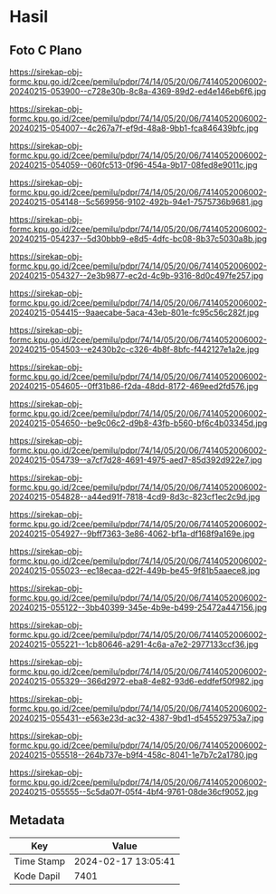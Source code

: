 # Hasil

## Foto C Plano

https://sirekap-obj-formc.kpu.go.id/2cee/pemilu/pdpr/74/14/05/20/06/7414052006002-20240215-053900--c728e30b-8c8a-4369-89d2-ed4e146eb6f6.jpg

https://sirekap-obj-formc.kpu.go.id/2cee/pemilu/pdpr/74/14/05/20/06/7414052006002-20240215-054007--4c267a7f-ef9d-48a8-9bb1-fca846439bfc.jpg

https://sirekap-obj-formc.kpu.go.id/2cee/pemilu/pdpr/74/14/05/20/06/7414052006002-20240215-054059--060fc513-0f96-454a-9b17-08fed8e9011c.jpg

https://sirekap-obj-formc.kpu.go.id/2cee/pemilu/pdpr/74/14/05/20/06/7414052006002-20240215-054148--5c569956-9102-492b-94e1-7575736b9681.jpg

https://sirekap-obj-formc.kpu.go.id/2cee/pemilu/pdpr/74/14/05/20/06/7414052006002-20240215-054237--5d30bbb9-e8d5-4dfc-bc08-8b37c5030a8b.jpg

https://sirekap-obj-formc.kpu.go.id/2cee/pemilu/pdpr/74/14/05/20/06/7414052006002-20240215-054327--2e3b9877-ec2d-4c9b-9316-8d0c497fe257.jpg

https://sirekap-obj-formc.kpu.go.id/2cee/pemilu/pdpr/74/14/05/20/06/7414052006002-20240215-054415--9aaecabe-5aca-43eb-801e-fc95c56c282f.jpg

https://sirekap-obj-formc.kpu.go.id/2cee/pemilu/pdpr/74/14/05/20/06/7414052006002-20240215-054503--e2430b2c-c326-4b8f-8bfc-f442127e1a2e.jpg

https://sirekap-obj-formc.kpu.go.id/2cee/pemilu/pdpr/74/14/05/20/06/7414052006002-20240215-054605--0ff31b86-f2da-48dd-8172-469eed2fd576.jpg

https://sirekap-obj-formc.kpu.go.id/2cee/pemilu/pdpr/74/14/05/20/06/7414052006002-20240215-054650--be9c06c2-d9b8-43fb-b560-bf6c4b03345d.jpg

https://sirekap-obj-formc.kpu.go.id/2cee/pemilu/pdpr/74/14/05/20/06/7414052006002-20240215-054739--a7cf7d28-4691-4975-aed7-85d392d922e7.jpg

https://sirekap-obj-formc.kpu.go.id/2cee/pemilu/pdpr/74/14/05/20/06/7414052006002-20240215-054828--a44ed91f-7818-4cd9-8d3c-823cf1ec2c9d.jpg

https://sirekap-obj-formc.kpu.go.id/2cee/pemilu/pdpr/74/14/05/20/06/7414052006002-20240215-054927--9bff7363-3e86-4062-bf1a-df168f9a169e.jpg

https://sirekap-obj-formc.kpu.go.id/2cee/pemilu/pdpr/74/14/05/20/06/7414052006002-20240215-055023--ec18ecaa-d22f-449b-be45-9f81b5aaece8.jpg

https://sirekap-obj-formc.kpu.go.id/2cee/pemilu/pdpr/74/14/05/20/06/7414052006002-20240215-055122--3bb40399-345e-4b9e-b499-25472a447156.jpg

https://sirekap-obj-formc.kpu.go.id/2cee/pemilu/pdpr/74/14/05/20/06/7414052006002-20240215-055221--1cb80646-a291-4c6a-a7e2-2977133ccf36.jpg

https://sirekap-obj-formc.kpu.go.id/2cee/pemilu/pdpr/74/14/05/20/06/7414052006002-20240215-055329--366d2972-eba8-4e82-93d6-eddfef50f982.jpg

https://sirekap-obj-formc.kpu.go.id/2cee/pemilu/pdpr/74/14/05/20/06/7414052006002-20240215-055431--e563e23d-ac32-4387-9bd1-d545529753a7.jpg

https://sirekap-obj-formc.kpu.go.id/2cee/pemilu/pdpr/74/14/05/20/06/7414052006002-20240215-055518--264b737e-b9f4-458c-8041-1e7b7c2a1780.jpg

https://sirekap-obj-formc.kpu.go.id/2cee/pemilu/pdpr/74/14/05/20/06/7414052006002-20240215-055555--5c5da07f-05f4-4bf4-9761-08de36cf9052.jpg


## Metadata

| Key        | Value               |
| ---------- | ------------------- |
| Time Stamp | 2024-02-17 13:05:41 |
| Kode Dapil | 7401                |



